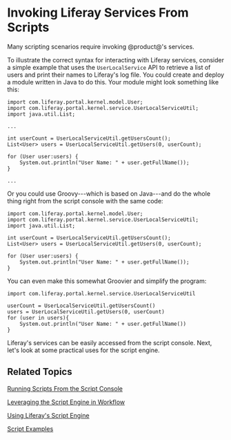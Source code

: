 # Invoking Liferay Services From Scripts [](id=invoking-liferay-services-from-scripts)

Many scripting scenarios require invoking @product@'s services.

To illustrate the correct syntax for interacting with Liferay services, consider
a simple example that uses the `UserLocalService` API to retrieve a list of
users and print their names to Liferay's log file. You could create and deploy 
a module written in Java to do this. Your module might look something like this:

    import com.liferay.portal.kernel.model.User;
    import com.liferay.portal.kernel.service.UserLocalServiceUtil;
    import java.util.List;

    ...
                
    int userCount = UserLocalServiceUtil.getUsersCount();
    List<User> users = UserLocalServiceUtil.getUsers(0, userCount);
    
    for (User user:users) {
        System.out.println("User Name: " + user.getFullName());
    }

    ...

Or you could use Groovy---which is based on Java---and do the whole thing right from the script console with the same code:

    import com.liferay.portal.kernel.model.User;
    import com.liferay.portal.kernel.service.UserLocalServiceUtil;
    import java.util.List;

    int userCount = UserLocalServiceUtil.getUsersCount();
    List<User> users = UserLocalServiceUtil.getUsers(0, userCount);
    
    for (User user:users) {
        System.out.println("User Name: " + user.getFullName());
    } 
 
You can even make this somewhat Groovier and simplify the program:

    import com.liferay.portal.kernel.service.UserLocalServiceUtil

    userCount = UserLocalServiceUtil.getUsersCount()
    users = UserLocalServiceUtil.getUsers(0, userCount)
    for (user in users){
        System.out.println("User Name: " + user.getFullName())
    }
 
Liferay's services can be easily accessed from the script console. Next, let's
look at some practical uses for the script engine.

## Related Topics [](id=related-topics)

[Running Scripts From the Script Console](/discover/portal/-/knowledge_base/7-1/running-scripts-from-the-script-console)

[Leveraging the Script Engine in Workflow](/discover/portal/-/knowledge_base/7-1/leveraging-the-script-engine-in-workflow)

[Using Liferay's Script Engine](/discover/portal/-/knowledge_base/7-1/using-liferays-script-engine)

[Script Examples](/discover/portal/-/knowledge_base/7-1/script-examples)
